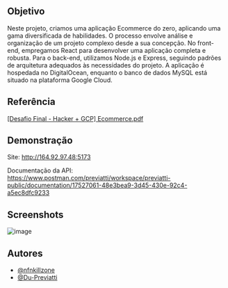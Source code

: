 ## Objetivo
Neste projeto, criamos uma aplicação Ecommerce do zero, aplicando uma gama diversificada de habilidades. O processo envolve análise e organização de um projeto complexo desde a sua concepção. No front-end, empregamos React para desenvolver uma aplicação completa e robusta. Para o back-end, utilizamos Node.js e Express, seguindo padrões de arquitetura adequados às necessidades do projeto. A aplicação é hospedada no DigitalOcean, enquanto o banco de dados MySQL está situado na plataforma Google Cloud.

## Referência
[[Desafio Final - Hacker + GCP] Ecommerce.pdf](https://github.com/Du-Previatti/Projeto-Final/files/12155905/Desafio.Final.-.Hacker.%2B.GCP.Ecommerce.pdf)

## Demonstração
Site: http://164.92.97.48:5173

Documentação da API: https://www.postman.com/previatti/workspace/previatti-public/documentation/17527061-48e3bea9-3d45-430e-92c4-a5ec8dfc9233


## Screenshots
![image](https://github.com/Du-Previatti/Projeto-Final/assets/127452419/c37ae655-4722-407e-9bfc-82171d9752f1)



## Autores
- [@nfnkillzone](https://github.com/nfnkillzone)
- [@Du-Previatti](https://github.com/Du-Previatti)
